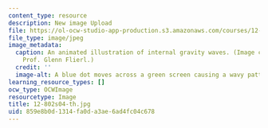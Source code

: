 ```yaml
---
content_type: resource
description: New image Upload
file: https://ol-ocw-studio-app-production.s3.amazonaws.com/courses/12-802-wave-motions-in-the-ocean-and-atmosphere-spring-2004/859e8b0d1314fa0da3ae6ad4fc04c678_12-802s04-th.jpg
file_type: image/jpeg
image_metadata:
  caption: An animated illustration of internal gravity waves. (Image courtesy of
    Prof. Glenn Flierl.)
  credit: ''
  image-alt: A blue dot moves across a green screen causing a wavy pattern.
learning_resource_types: []
ocw_type: OCWImage
resourcetype: Image
title: 12-802s04-th.jpg
uid: 859e8b0d-1314-fa0d-a3ae-6ad4fc04c678
---
```

